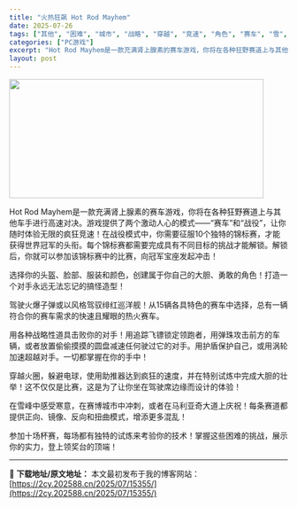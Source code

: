 ```yaml
---
title: "火热狂飙 Hot Rod Mayhem"
date: 2025-07-26
tags: ["其他", "困难", "城市", "战略", "穿越", "竞速", "角色", "赛车", "雪", "驾驶"]
categories: ["PC游戏"]
excerpt: "Hot Rod Mayhem是一款充满肾上腺素的赛车游戏，你将在各种狂野赛道上与其他车手进行高速对决。游戏提供了两个激动人心的模式——“赛车”和“战役”，让你随时体验无限的疯狂竞速！在战役模式中，你需要征服10个独特的锦标赛，才能获得世界冠军的头衔。每个锦标赛都需要完成具有不同目标的挑战才能解锁。解&hellip;"
layout: post
---
```


<img class="aligncenter size-full wp-image-15335" src="https://2cy.202588.cn/wp-content/uploads/2025/07/2025072610455640.webp" alt="" width="460" height="215" />

Hot Rod Mayhem是一款充满肾上腺素的赛车游戏，你将在各种狂野赛道上与其他车手进行高速对决。游戏提供了两个激动人心的模式——“赛车”和“战役”，让你随时体验无限的疯狂竞速！在战役模式中，你需要征服10个独特的锦标赛，才能获得世界冠军的头衔。每个锦标赛都需要完成具有不同目标的挑战才能解锁。解锁后，你就可以参加该锦标赛中的比赛，向冠军宝座发起冲击！

选择你的头盔、脸部、服装和颜色，创建属于你自己的大胆、勇敢的角色！打造一个对手永远无法忘记的搞怪造型！

驾驶火爆子弹或以风格驾驭绯红巡洋舰！从15辆各具特色的赛车中选择，总有一辆符合你的赛车需求的快速且耀眼的热火赛车。

用各种战略性道具击败你的对手！用追踪飞镖锁定领跑者，用弹珠攻击前方的车辆，或者放置偷偷摸摸的圆盘减速任何驶过它的对手。用护盾保护自己，或用涡轮加速超越对手。一切都掌握在你的手中！

穿越火圈，躲避电球，使用助推器达到疯狂的速度，并在特别试炼中完成大胆的壮举！这不仅仅是比赛，这是为了让你坐在驾驶席边缘而设计的体验！

在雪峰中感受寒意，在赛博城市中冲刺，或者在马利亚奇大道上庆祝！每条赛道都提供正向、镜像、反向和扭曲模式，增添更多混乱！

参加十场杯赛，每场都有独特的试炼来考验你的技术！掌握这些困难的挑战，展示你的实力，登上领奖台的顶端！

---
📖 **下载地址/原文地址：** 本文最初发布于我的博客网站：[https://2cy.202588.cn/2025/07/15355/](https://2cy.202588.cn/2025/07/15355/)
